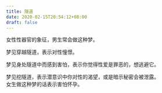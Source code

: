 ```yaml
---
title: 隧道
date: 2020-02-15T20:54:12+08:00
draft: false
---
```


女性性器官的象征，男生常会做这种梦。<br>


梦见穿越隧道，表示对性憧憬。<br>


梦见身处隧道中而感到害怕，表示你觉得性爱是罪恶的，想逃避它。<br>


梦见挖隧道，表示潜意识中你对性的渴望，或是暗示秘密会被泄露。<br>
女生做这种梦的话表示害怕怀孕。<br>
